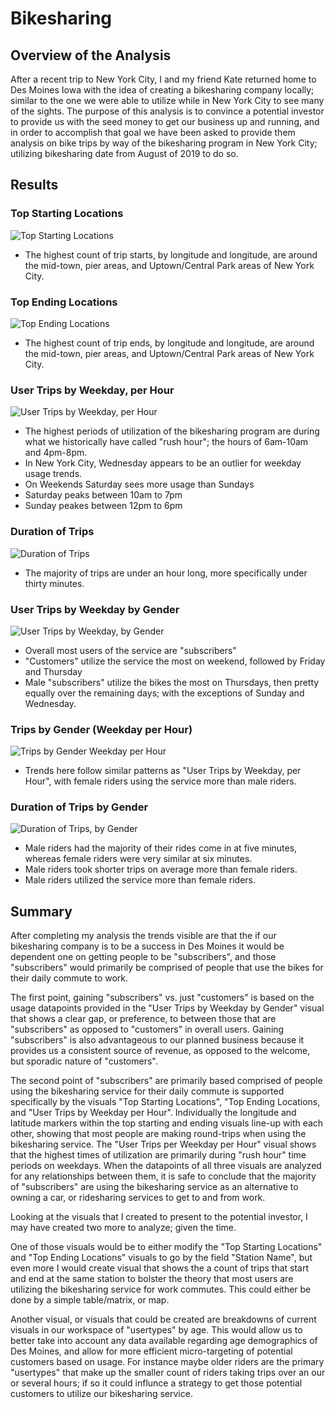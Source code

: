 # Bikesharing
## Overview of the Analysis
After a recent trip to New York City, I and my friend Kate returned home to Des Moines Iowa with the idea of creating a bikesharing company locally; similar to the one we were able to utilize while in New York City to see many of the sights. The purpose of this analysis is to convince a potential investor to provide us with the seed money to get our business up and running, and in order to accomplish that goal we have been asked to provide them analysis on bike trips by way of the bikesharing program in New York City; utilizing bikesharing date from August of 2019 to do so.

## Results
### Top Starting Locations
![Top Starting Locations](https://github.com/Caracalla1081/bikesharing/blob/352ca261bf84e4129e2651075f21d1f04e72832f/Images/Top%20Starting%20Locations.png)
- The highest count of trip starts, by longitude and longitude, are around the mid-town, pier areas, and Uptown/Central Park areas of New York City.

### Top Ending Locations
![Top Ending Locations](https://github.com/Caracalla1081/bikesharing/blob/352ca261bf84e4129e2651075f21d1f04e72832f/Images/Top%20Ending%20Locations.png)
- The highest count of trip ends, by longitude and longitude, are around the mid-town, pier areas, and Uptown/Central Park areas of New York City.

### User Trips by Weekday, per Hour
![User Trips by Weekday, per Hour](https://github.com/Caracalla1081/bikesharing/blob/352ca261bf84e4129e2651075f21d1f04e72832f/Images/User%20trips%20by%20Weekday%20per%20Hour.png)
- The highest periods of utilization of the bikesharing program are during what we historically have called "rush hour"; the hours of 6am-10am and 4pm-8pm.
- In New York City, Wednesday appears to be an outlier for weekday usage trends.
- On Weekends Saturday sees more usage than Sundays
-   Saturday peaks between 10am to 7pm
-   Sunday peakes between 12pm to 6pm

### Duration of Trips
![Duration of Trips](https://github.com/Caracalla1081/bikesharing/blob/352ca261bf84e4129e2651075f21d1f04e72832f/Images/Duration%20of%20Trips.png)
- The majority of trips are under an hour long, more specifically under thirty minutes.

### User Trips by Weekday by Gender
![User Trips by Weekday, by Gender](https://github.com/Caracalla1081/bikesharing/blob/352ca261bf84e4129e2651075f21d1f04e72832f/Images/User%20Trips%20by%20Weekday%20by%20Gender.png)
- Overall most users of the service are "subscribers"
- "Customers" utilize the service the most on weekend, followed by Friday and Thursday
- Male "subscribers" utilize the bikes the most on Thursdays, then pretty equally over the remaining days; with the exceptions of Sunday and Wednesday.

### Trips by Gender (Weekday per Hour)
![Trips by Gender Weekday per Hour](https://github.com/Caracalla1081/bikesharing/blob/352ca261bf84e4129e2651075f21d1f04e72832f/Images/Trips%20by%20Gender%20(Weekday%20per%20Hour).png)
- Trends here follow similar patterns as "User Trips by Weekday, per Hour", with female riders using the service more than male riders.

### Duration of Trips by Gender
![Duration of Trips, by Gender](https://github.com/Caracalla1081/bikesharing/blob/352ca261bf84e4129e2651075f21d1f04e72832f/Images/Duration%20of%20Trips%20by%20Gender.png)
- Male riders had the majority of their rides come in at five minutes, whereas female riders were very similar at six minutes.
- Male riders took shorter trips on average more than female riders.
- Male riders utilized the service more than female riders.

## Summary
After completing my analysis the trends visible are that the if our bikesharing company is to be a success in Des Moines it would be dependent one on getting people to be "subscribers", and those "subscribers" would primarily be comprised of people that use the bikes for their daily commute to work.

The first point, gaining "subscribers" vs. just "customers" is based on the usage datapoints provided in the "User Trips by Weekday by Gender" visual that shows a clear gap, or preference, to between those that are "subscribers" as opposed to "customers" in overall users. Gaining "subscribers" is also advantageous to our planned business because it provides us a consistent source of revenue, as opposed to the welcome, but sporadic nature of "customers".

The second point of "subscribers" are primarily based comprised of people using the bikesharing service for their daily commute is supported specifically by the visuals "Top Starting Locations", "Top Ending Locations, and "User Trips by Weekday per Hour". Individually the longitude and latitude markers within the top starting and ending visuals line-up with each other, showing that most people are making round-trips when using the bikesharing service. The "User Trips per Weekday per Hour" visual shows that the highest times of utilization are primarily during "rush hour" time periods on weekdays. When the datapoints of all three visuals are analyzed for any relationships between them, it is safe to conclude that the majority of "subscribers" are using the bikesharing service as an alternative to owning a car, or ridesharing services to get to and from work.

Looking at the visuals that I created to present to the potential investor, I may have created two more to analyze; given the time. 

One of those visuals would be to either modify the "Top Starting Locations" and "Top Ending Locations" visuals to go by the field "Station Name", but even more I would create visual that shows the a count of trips that start and end at the same station to bolster the theory that most users are utilizing the bikesharing service for work commutes. This could either be done by a simple table/matrix, or map. 

Another visual, or visuals that could be created are breakdowns of current visuals in our workspace of "usertypes" by age. This would allow us to better take into account any data available regarding age demographics of Des Moines, and allow for more efficient micro-targeting of potential customers based on usage. For instance maybe older riders are the primary "usertypes" that make up the smaller count of riders taking trips over an our or several hours; if so it could influnce a strategy to get those potential customers to utilize our bikesharing service.
